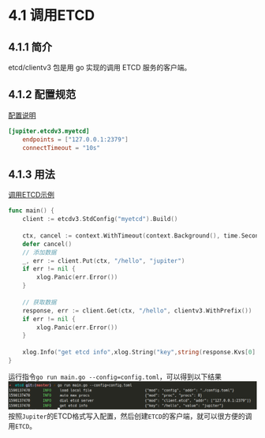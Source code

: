 # 4.1 调用ETCD

## 4.1.1 简介

etcd/clientv3 包是用 go 实现的调用 ETCD 服务的客户端。

## 4.1.2 配置规范

[配置说明](http://jupiter.douyu.com/jupiter/6.5clientetcd.html)

```toml
[jupiter.etcdv3.myetcd]
    endpoints = ["127.0.0.1:2379"]
    connectTimeout = "10s"
```

## 4.1.3 用法

[调用ETCD示例](https://github.com/douyu/jupiter-examples/tree/main/client/etcd)

```go
func main() {
    client := etcdv3.StdConfig("myetcd").Build()

    ctx, cancel := context.WithTimeout(context.Background(), time.Second*2)
    defer cancel()
    // 添加数据
    _, err := client.Put(ctx, "/hello", "jupiter")
    if err != nil {
        xlog.Panic(err.Error())
    }

    // 获取数据
    response, err := client.Get(ctx, "/hello", clientv3.WithPrefix())
    if err != nil {
        xlog.Panic(err.Error())
    }

    xlog.Info("get etcd info",xlog.String("key",string(response.Kvs[0].Key)),xlog.String("value",string(response.Kvs[0].Value)))
}

```

运行指令`go run main.go --config=config.toml`，可以得到以下结果
![image](../static/jupiter/client-etcd.png)
按照`Jupiter`的ETCD格式写入配置，然后创建`ETCD`的客户端，就可以很方便的调用`ETCD`。
